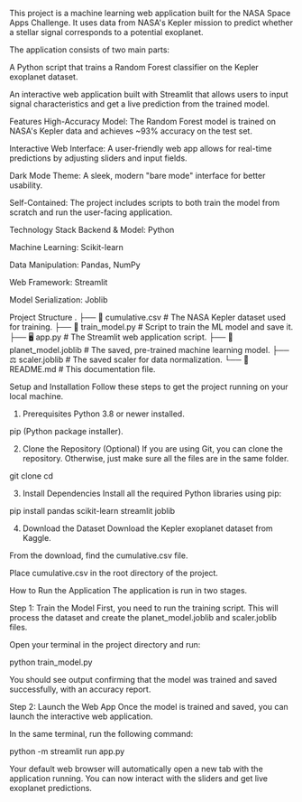 
This project is a machine learning web application built for the NASA Space Apps Challenge. It uses data from NASA's Kepler mission to predict whether a stellar signal corresponds to a potential exoplanet.

The application consists of two main parts:

A Python script that trains a Random Forest classifier on the Kepler exoplanet dataset.

An interactive web application built with Streamlit that allows users to input signal characteristics and get a live prediction from the trained model.

Features
High-Accuracy Model: The Random Forest model is trained on NASA's Kepler data and achieves ~93% accuracy on the test set.

Interactive Web Interface: A user-friendly web app allows for real-time predictions by adjusting sliders and input fields.

Dark Mode Theme: A sleek, modern "bare mode" interface for better usability.

Self-Contained: The project includes scripts to both train the model from scratch and run the user-facing application.

Technology Stack
Backend & Model: Python

Machine Learning: Scikit-learn

Data Manipulation: Pandas, NumPy

Web Framework: Streamlit

Model Serialization: Joblib

Project Structure
.
├── 📄 cumulative.csv      # The NASA Kepler dataset used for training.
├── 🐍 train_model.py      # Script to train the ML model and save it.
├── 🖥️ app.py              # The Streamlit web application script.
├── 🧠 planet_model.joblib # The saved, pre-trained machine learning model.
├── ⚖️ scaler.joblib       # The saved scaler for data normalization.
└── 📖 README.md           # This documentation file.

Setup and Installation
Follow these steps to get the project running on your local machine.

1. Prerequisites
Python 3.8 or newer installed.

pip (Python package installer).

2. Clone the Repository (Optional)
If you are using Git, you can clone the repository. Otherwise, just make sure all the files are in the same folder.

git clone <your-repo-url>
cd <your-repo-folder>

3. Install Dependencies
Install all the required Python libraries using pip:

pip install pandas scikit-learn streamlit joblib

4. Download the Dataset
Download the Kepler exoplanet dataset from Kaggle.

From the download, find the cumulative.csv file.

Place cumulative.csv in the root directory of the project.

How to Run the Application
The application is run in two stages.

Step 1: Train the Model
First, you need to run the training script. This will process the dataset and create the planet_model.joblib and scaler.joblib files.

Open your terminal in the project directory and run:

python train_model.py

You should see output confirming that the model was trained and saved successfully, with an accuracy report.

Step 2: Launch the Web App
Once the model is trained and saved, you can launch the interactive web application.

In the same terminal, run the following command:

python -m streamlit run app.py

Your default web browser will automatically open a new tab with the application running. You can now interact with the sliders and get live exoplanet predictions.

